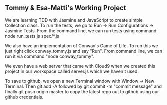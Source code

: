 Tommy & Esa-Matti's Working Project
-----------------------------------

We are learning TDD with Jasmine and JavaScript to create simple Collection class. To run the tests, we go to Run -> Run Configurations -> Jasmine Tests.
From the command line, we can run tests using command: node run_tests.js spec/*.js

We also have an implementation of Conway's Game of Life. To run this we just right click conway_tommy.js and say "Run". From command line, we can run it
via command "node conway_tommy".

We even have a web server that came with Cloud9 when we created this project in our workspace called server.js which we haven't used.

To save to github, we open a new Terminal window with Window -> New Terminal. Then git add -A followed by git commit -m "commit message" and finally 
git push origin master to copy the latest repo out to github using our github credentials.
